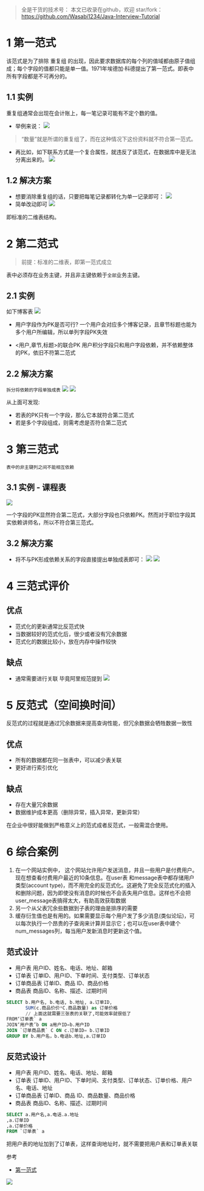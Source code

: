 > 全是干货的技术号：
> 本文已收录在github，欢迎 star/fork：
> https://github.com/Wasabi1234/Java-Interview-Tutorial

# 1 第一范式
该范式是为了排除 重复组 的出现，因此要求数据库的每个列的值域都由原子值组成；每个字段的值都只能是单一值。1971年埃德加·科德提出了第一范式。即表中所有字段都是不可再分的。

## 1.1 实例
重复组通常会出现在会计账上，每一笔记录可能有不定个数的值。
- 举例来说：
![](https://img-blog.csdnimg.cn/20200823233919133.png?x-oss-process=image/watermark,type_ZmFuZ3poZW5naGVpdGk,shadow_10,text_aHR0cHM6Ly9ibG9nLmNzZG4ubmV0L3FxXzMzNTg5NTEw,size_1,color_FFFFFF,t_70#pic_center)
> “数量”就是所谓的重复组了，而在这种情况下这份资料就不符合第一范式。


- 再比如，如下联系方式是一个复合属性，就违反了该范式，在数据库中是无法分离出来的。
![](https://img-blog.csdnimg.cn/20190623130240462.png?x-oss-process=image/watermark,type_ZmFuZ3poZW5naGVpdGk,shadow_10,text_aHR0cHM6Ly9ibG9nLmNzZG4ubmV0L3FxXzMzNTg5NTEw,size_16,color_FFFFFF,t_70)

## 1.2 解决方案
- 想要消除重复组的话，只要把每笔记录都转化为单一记录即可：
![](https://img-blog.csdnimg.cn/20200823233954666.png?x-oss-process=image/watermark,type_ZmFuZ3poZW5naGVpdGk,shadow_10,text_aHR0cHM6Ly9ibG9nLmNzZG4ubmV0L3FxXzMzNTg5NTEw,size_1,color_FFFFFF,t_70#pic_center)
- 简单改动即可
![](https://img-blog.csdnimg.cn/20190623130520502.png?x-oss-process=image/watermark,type_ZmFuZ3poZW5naGVpdGk,shadow_10,text_aHR0cHM6Ly9ibG9nLmNzZG4ubmV0L3FxXzMzNTg5NTEw,size_16,color_FFFFFF,t_70)

即标准的二维表结构。

#  2 第二范式
> 前提：标准的二维表，即第一范式成立

表中必须存在业务主键，并且非主键依赖于`全部`业务主键。

## 2.1 实例
如下博客表
![](https://img-blog.csdnimg.cn/20190623215600583.png?x-oss-process=image/watermark,type_ZmFuZ3poZW5naGVpdGk,shadow_10,text_aHR0cHM6Ly9ibG9nLmNzZG4ubmV0L3FxXzMzNTg5NTEw,size_16,color_FFFFFF,t_70)

- 用户字段作为PK是否可行?
一个用户会对应多个博客记录，且章节标题也能为多个用户所编辑，所以单列字段PK失效

- <用户,章节,标题>的联合PK
用户积分字段只和用户字段依赖，并不依赖整体的PK，依旧不符第二范式


## 2.2 解决方案
`拆分将依赖的字段单独成表`
![](https://img-blog.csdnimg.cn/20190623225502387.png?x-oss-process=image/watermark,type_ZmFuZ3poZW5naGVpdGk,shadow_10,text_aHR0cHM6Ly9ibG9nLmNzZG4ubmV0L3FxXzMzNTg5NTEw,size_1,color_FFFFFF,t_70)
![](https://img-blog.csdnimg.cn/20190623225600676.png?x-oss-process=image/watermark,type_ZmFuZ3poZW5naGVpdGk,shadow_10,text_aHR0cHM6Ly9ibG9nLmNzZG4ubmV0L3FxXzMzNTg5NTEw,size_16,color_FFFFFF,t_70)

从上面可发现:
- 若表的PK只有一个字段，那么它本就符合第二范式
- 若是多个字段组成，则需考虑是否符合第二范式

# 3 第三范式

`表中的非主键列之间不能相互依赖 `

## 3.1 实例 - 课程表
![](https://img-blog.csdnimg.cn/20190623230022400.png?x-oss-process=image/watermark,type_ZmFuZ3poZW5naGVpdGk,shadow_10,text_aHR0cHM6Ly9ibG9nLmNzZG4ubmV0L3FxXzMzNTg5NTEw,size_16,color_FFFFFF,t_70)

一个字段的PK显然符合第二范式，大部分字段也只依赖PK。然而对于职位字段其实依赖讲师名，所以不符合第三范式。

## 3.2 解决方案
- 将不与PK形成依赖关系的字段直接提出单独成表即可：
![](https://img-blog.csdnimg.cn/20190623231040782.png?x-oss-process=image/watermark,type_ZmFuZ3poZW5naGVpdGk,shadow_10,text_aHR0cHM6Ly9ibG9nLmNzZG4ubmV0L3FxXzMzNTg5NTEw,size_16,color_FFFFFF,t_70)
 ![](https://img-blog.csdnimg.cn/20190623232055504.png?x-oss-process=image/watermark,type_ZmFuZ3poZW5naGVpdGk,shadow_10,text_aHR0cHM6Ly9ibG9nLmNzZG4ubmV0L3FxXzMzNTg5NTEw,size_16,color_FFFFFF,t_70)

# 4 三范式评价
## 优点
- 范式化的更新通常比反范式快
- 当数据较好的范式化后，很少或者没有冗余数据
- 范式化的数据比较小，放在内存中操作较快

## 缺点
- 通常需要进行关联
毕竟阿里规范提到
![](https://img-blog.csdnimg.cn/20200825025806918.png?x-oss-process=image/watermark,type_ZmFuZ3poZW5naGVpdGk,shadow_10,text_aHR0cHM6Ly9ibG9nLmNzZG4ubmV0L3FxXzMzNTg5NTEw,size_1,color_FFFFFF,t_70#pic_center)
# 5 反范式（空间换时间）
反范式的过程就是通过冗余数据来提高查询性能，但冗余数据会牺牲数据一致性

## 优点
- 所有的数据都在同一张表中，可以减少表关联
- 更好进行索引优化

## 缺点
- 存在大量冗余数据
- 数据维护成本更高（删除异常，插入异常，更新异常）


在企业中很好能做到严格意义上的范式成者反范式，一般需混合使用。

#  6 综合案例
1. 在一个网站实例中， 这个网站允许用户发送消息，井且一些用户是付费用户。现在想查看付费用户最近的10条信息。在user表 和message表中都存储用户类型(account type)，而不用完全的反范式化。这避免了完全反范式化的插入和删除问题，因为即使没有消息的时候也不会丢失用户信息。这样也不会把user_message表搞得太大，有助高效获取数据
2. 另一个从父表冗余些数据到子表的理由是排序的需要
3. 缓存衍生值也是有用的。如果需要显示每个用户发了多少消息(类似论坛)，可以每次执行一个昂贵的子查询来计算并显示它；也可以在user表中建个num_messages列，每当用户发新消息时更新这个值。

## 范式设计
- 用户表
用户ID、姓名、电话、地址、邮箱
- 订单表
订单ID、用户ID、下单时间、支付类型、订单状态
- 订单商品表
订单ID、商品 ID、商品价格
- 商品表
商品ID、名称、描述、过期时间

```sql
SELECT b.用户名, b.电话, b.地址, a.订单ID,
	   SUM(c.商品价价*C.商品数量) as 订单价格
	   // 上面这就需要三张表的关联了,可能效率就很低了
FROM‘订单表` a
JOIN‘用户表’b ON a用户ID=b.用户ID
JOIN `订单商品表` C ON c.订单ID= b.订单ID
GROUP BY b.用户名，b.电话b.地址,a.订单ID
```
## 反范式设计
- 用户表
用户ID、姓名、电话、地址、邮箱
- 订单表
订单ID、用户ID、下单时间、支付类型、订单状态、订单价格、用户名、电话、地址
- 订单商品表
订单ID、商品 ID、商品数量、商品价格
- 商品表
商品ID、名称、描述、过期时间

```sql
SELECT a.用户名,a.电话.a.地址
,a.订单ID
,a.订单价格
FROM `订单表` a
```

把用户表的地址加到了订单表，这样查询地址时，就不需要把用户表和订单表关联

参考
- [第一范式](https://zh.wikipedia.org/wiki/%E7%AC%AC%E4%B8%80%E6%AD%A3%E8%A6%8F%E5%8C%96)


![](https://img-blog.csdnimg.cn/20200729215420194.png?x-oss-process=image/watermark,type_ZmFuZ3poZW5naGVpdGk,shadow_10,text_aHR0cHM6Ly9ibG9nLmNzZG4ubmV0L3FxXzMzNTg5NTEw,size_1,color_FFFFFF,t_70)